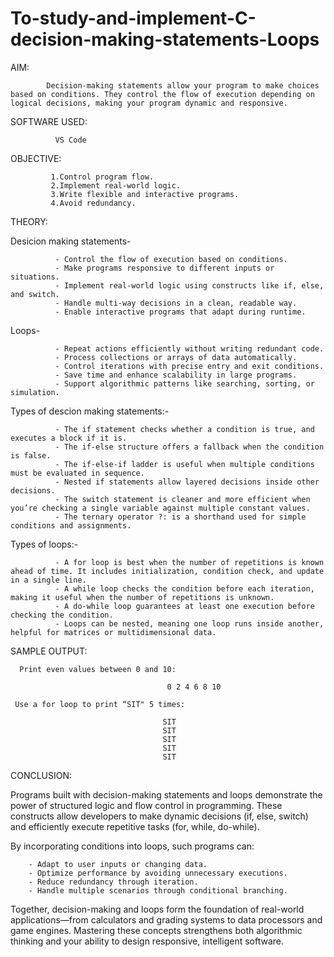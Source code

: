# To-study-and-implement-C-decision-making-statements-Loops

AIM:

            Decision-making statements allow your program to make choices based on conditions. They control the flow of execution depending on logical decisions, making your program dynamic and responsive.


SOFTWARE USED:

              VS Code


OBJECTIVE:

             1.Control program flow.
             2.Implement real-world logic.
             3.Write flexible and interactive programs.
             4.Avoid redundancy.

THEORY:

Desicion making statements-

              - Control the flow of execution based on conditions.
              - Make programs responsive to different inputs or situations.
              - Implement real-world logic using constructs like if, else, and switch.
              - Handle multi-way decisions in a clean, readable way.
              - Enable interactive programs that adapt during runtime.
              
Loops-

              - Repeat actions efficiently without writing redundant code.
              - Process collections or arrays of data automatically.
              - Control iterations with precise entry and exit conditions.
              - Save time and enhance scalability in large programs.
              - Support algorithmic patterns like searching, sorting, or simulation.

Types of descion making statements:-

              - The if statement checks whether a condition is true, and executes a block if it is.
              - The if-else structure offers a fallback when the condition is false.
              - The if-else-if ladder is useful when multiple conditions must be evaluated in sequence.
              - Nested if statements allow layered decisions inside other decisions.
              - The switch statement is cleaner and more efficient when you’re checking a single variable against multiple constant values.
              - The ternary operator ?: is a shorthand used for simple conditions and assignments.

Types of loops:-

              - A for loop is best when the number of repetitions is known ahead of time. It includes initialization, condition check, and update in a single line.
              - A while loop checks the condition before each iteration, making it useful when the number of repetitions is unknown.
              - A do-while loop guarantees at least one execution before checking the condition.
              - Loops can be nested, meaning one loop runs inside another, helpful for matrices or multidimensional data.


SAMPLE OUTPUT:

      Print even values between 0 and 10:

                                       0 2 4 6 8 10

     Use a for loop to print “SIT" 5 times:

                                      SIT
                                      SIT
                                      SIT
                                      SIT
                                      SIT


CONCLUSION:

Programs built with decision-making statements and loops demonstrate the power of structured logic and flow control in programming. These constructs allow developers to make dynamic decisions (if, else, switch) and efficiently execute repetitive tasks (for, while, do-while).

By incorporating conditions into loops, such programs can:

        - Adapt to user inputs or changing data.
        - Optimize performance by avoiding unnecessary executions.
        - Reduce redundancy through iteration.
        - Handle multiple scenarios through conditional branching.

Together, decision-making and loops form the foundation of real-world applications—from calculators and grading systems to data processors and game engines. Mastering these concepts strengthens both algorithmic thinking and your ability to design responsive, intelligent software.




                                      
                                  



              



   
